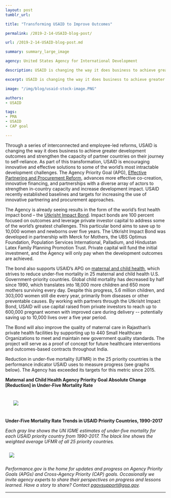 ```yaml
---
layout: post
tumblr_url:

title: "Transforming USAID to Improve Outcomes"

permalink: /2019-2-14-USAID-blog-post/

url: /2019-2-14-USAID-blog-post.md

summary: summary_large_image

agency: United States Agency for International Development

description: USAID is changing the way it does business to achieve greater development outcomes and strengthen the capacity of partner countries on their journey to self-reliance.

excerpt: USAID is changing the way it does business to achieve greater development outcomes and strengthen the capacity of partner countries on their journey to self-reliance.

image: "/img/blog/usaid-stock-image.PNG"

authors:
- USAID

tags:
- PMA
- USAID
- CAP goal

---
```


Through a series of interconnected and employee-led reforms, USAID is changing the way it does business to achieve greater development outcomes and strengthen the capacity of partner countries on their journey to self-reliance. As part of this transformation, USAID is encouraging innovative and effective solutions to some of the world’s most intractable development challenges.  The Agency Priority Goal (APG), [Effective Partnering and Procurement Reform](https://www.performance.gov/state/APG_usaid_3.html), advances more effective co-creation, innovative financing, and partnerships with a diverse array of actors to strengthen in-country capacity and increase development impact. USAID recently established baselines and targets for increasing the use of innovative partnering and procurement approaches.  

The Agency is already seeing results in the form of the world’s first health impact bond – the [Utkrisht Impact Bond](https://www.usaid.gov/sites/default/files/documents/1864/Utkrish-Impact-Bond-Brochure-November-2017.pdf). Impact bonds are 100 percent focused on outcomes and leverage private investor capital to address some of the world’s greatest challenges. This particular bond aims to save up to 10,000 women and newborns over five years. The Utkrisht Impact Bond was developed in partnership with Merck for Mothers, the UBS Optimus Foundation, Population Services International, Palladium, and Hindustan Latex Family Planning Promotion Trust.  Private capital will fund the initial investment, and the Agency will only pay when the development outcomes are achieved.

The bond also supports USAID’s APG on [maternal and child health](https://www.performance.gov/state/APG_usaid_2.html), which strives to reduce under-five mortality in 25 maternal and child health U.S. Government-priority countries.  Global child mortality has decreased by half since 1990, which translates into 18,000 more children and 650 more mothers surviving every day. Despite this progress, 5.6 million children, and 303,000 women still die every year, primarily from diseases or other preventable causes.   By working with partners through the Utkrisht Impact Bond, USAID will use capital raised from private investors to reach up to 600,000 pregnant women with improved care during delivery -- potentially saving up to 10,000 lives over a five year period.  

The Bond will also improve the quality of maternal care in Rajasthan’s private health facilities by supporting up to 440 Small Healthcare Organizations to meet and maintain new government quality standards. The project will serve as a proof of concept for future healthcare interventions and outcomes-based contracts throughout India.  

Reduction in under-five mortality (UFMR) in the 25 priority countries is the performance indicator USAID uses to measure progress (see graphs below). The Agency has exceeded its targets for this metric since 2015.

 <b>Maternal and Child Health Agency Priority Goal Absolute Change [Reduction] in Under-Five Mortality Rate </b>

<img src="{{ site.baseurl }}/img/blog/Mortality-rate-graph.png" style="padding:25px">

<b> Under-Five Mortality Rate Trends in USAID Priority Countries, 1990-2017</b>

<i>Each gray line shows the UN IGME estimates of under-five mortality for each USAID priority country from 1990-2017. The black line shows the weighted average UFMR of all 25 priority countries.</i>

<a href="{{ site.baseurl }}/img/blog/Mortality-rate-line-graph.png"><img src="{{ site.baseurl }}/img/blog/Mortality-rate-line-graph.png" style="padding:12px"></a>

*Performance.gov is the home for updates and progress on Agency Priority Goals (APGs) and Cross-Agency Priority (CAP) goals. Occasionally we invite agency experts to share their perspectives on progress and lessons learned. Have a story to share? Contact pgovsupport@gsa.gov.*

---
